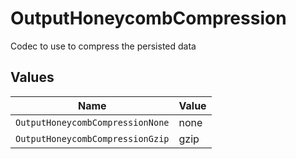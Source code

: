 # OutputHoneycombCompression

Codec to use to compress the persisted data


## Values

| Name                             | Value                            |
| -------------------------------- | -------------------------------- |
| `OutputHoneycombCompressionNone` | none                             |
| `OutputHoneycombCompressionGzip` | gzip                             |